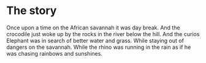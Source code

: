 # The story
Once upon a time on the African savannah it was day break. And the crocodile just woke up by the rocks in the river below the hill.
And the curios Elephant was in search of better water and grass. While staying out of dangers on the savannah.
While the rhino was running in the rain as if he was chasing rainbows and sunshines.
